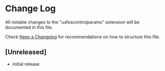 # Change Log

All notable changes to the "usfoscontrolparams" extension will be documented in this file.

Check [Keep a Changelog](http://keepachangelog.com/) for recommendations on how to structure this file.

## [Unreleased]

- Initial release